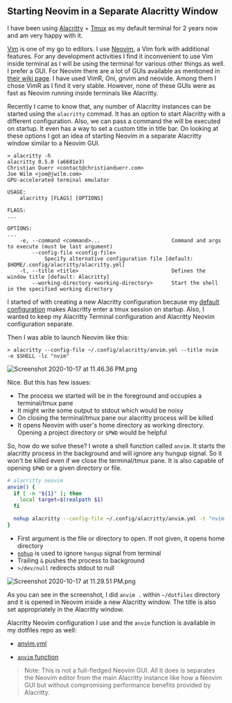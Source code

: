 ## Starting Neovim in a Separate Alacritty Window

I have been using [Alacritty](https://github.com/alacritty/alacritty) + [Tmux](https://github.com/tmux/tmux) as my default terminal for 2 years now and am very happy with it. 

[Vim](https://www.vim.org/) is one of my go to editors. I use [Neovim](https://neovim.io/), a Vim fork with additional features. For any development activities I find it inconvenient to use Vim inside terminal as I will be using the terminal for various other things as well. I prefer a GUI. For Neovim there are a lot of GUIs available as mentioned in [their wiki page](https://github.com/neovim/neovim/wiki/Related-projects). I have used VimR, Oni, gnvim and neovide. Among them I chose VimR as I find it very stable. However, none of these GUIs were as fast as Neovim running inside terminals like Alacritty.

Recently I came to know that, any number of Alacritty instances can be started using the `alacritty` commad. It has an option to start Alacritty with a different configuration. Also, we can pass a command the will be executed on startup. It even has a way to set a custom title in title bar. On looking at these options I got an idea of starting Neovim in a separate Alacritty window similar to a Neovim GUI.

```
> alacritty -h
alacritty 0.5.0 (a6681e3)
Christian Duerr <contact@christianduerr.com>
Joe Wilm <joe@jwilm.com>
GPU-accelerated terminal emulator

USAGE:
    alacritty [FLAGS] [OPTIONS]

FLAGS:
...

OPTIONS:
...
    -e, --command <command>...                       Command and args to execute (must be last argument)
        --config-file <config-file>
            Specify alternative configuration file [default: $HOME/.config/alacritty/alacritty.yml]
    -t, --title <title>                              Defines the window title [default: Alacritty]
        --working-directory <working-directory>      Start the shell in the specified working directory
```

I started of with creating a new Alacritty configuration because my [default configuration](https://github.com/arunvelsriram/dotfiles/blob/master/config/alacritty/alacritty.yml#L247) makes Alacritty enter a tmux session on startup. Also, I wanted to keep my Alacritty Terminal configuration and Alacritty Neovim configuration separate.

Then I was able to launch Neovim like this:

```
> alacritty --config-file ~/.config/alacritty/anvim.yml --title nvim  -e $SHELL -lc "nvim"
```


![Screenshot 2020-10-17 at 11.46.36 PM.png](https://cdn.hashnode.com/res/hashnode/image/upload/v1602958643624/scAOKr-W4.png)

Nice. But this has few issues:

* The process we started will be in the foreground and occupies a terminal/tmux pane
* It might write some output to stdout which would be noisy
* On closing the terminal/tmux pane our alacritty process will be killed
* It opens Neovim with user's home directory as working directory. Opening a project directory or `$PWD` would be helpful

So, how do we solve these? I wrote a shell function called `anvim`. It starts the alacritty process in the background and will ignore any hungup signal. So it won't be killed even if we close the terminal/tmux pane. It is also capable of opening `$PWD` or a given directory or file.

```bash
# alacritty neovim
anvim() {
  if [ -n "${1}" ]; then
    local target=$(realpath $1)
  fi

  nohup alacritty --config-file ~/.config/alacritty/anvim.yml -t "nvim - ${target}" -e $SHELL -lc "nvim ${target}" >/dev/null &
}
```

* First argument is the file or directory to open. If not given, it opens home directory
* [`nohup`](https://en.wikipedia.org/wiki/Nohup) is used to ignore `hangup` signal from terminal
* Trailing `&` pushes the process to background
* `>/dev/null` redirects stdout to null

![Screenshot 2020-10-17 at 11.29.51 PM.png](https://cdn.hashnode.com/res/hashnode/image/upload/v1602957619049/eJfyVfAVH.png)

As you can see in the screenshot, I did `anvim .` within  `~/dotfiles` directory and it is opened in Neovim inside a new Alacritty window. The title is also set appropriately in the Alacritty window.

Alacritty Neovim configuration I use and the `anvim` function is available in my dotfiles repo as well:

* [anvim.yml](https://github.com/arunvelsriram/dotfiles/blob/master/config/alacritty/anvim.yml)

* [`anvim` function](https://github.com/arunvelsriram/dotfiles/blob/master/oh-my-zsh-custom/plugins/personal/personal.plugin.zsh#L25)

> Note: This is not a full-fledged Neovim GUI. All it does is separates the Neovim editor from the main Alacritty instance like how a Neovim GUI but without compromising performance benefits provided by Alacritty.